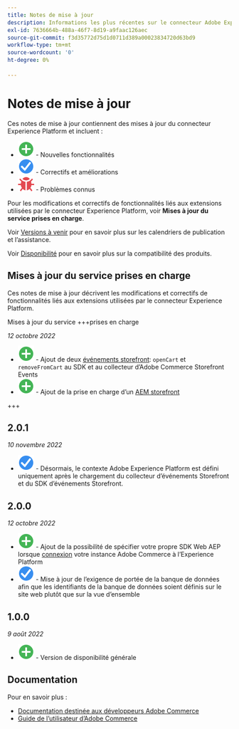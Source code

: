 ```yaml
---
title: Notes de mise à jour
description: Informations les plus récentes sur le connecteur Adobe Experience Platform depuis Adobe Commerce.
exl-id: 7636664b-488a-46f7-8d19-a9faac126aec
source-git-commit: f3d35772d75d1d0711d389a00023834720d63bd9
workflow-type: tm+mt
source-wordcount: '0'
ht-degree: 0%

---
```


# Notes de mise à jour

Ces notes de mise à jour contiennent des mises à jour du connecteur Experience Platform et incluent :

* ![Nouveau](../assets/new.svg) - Nouvelles fonctionnalités
* ![Correction](../assets/fix.svg) - Correctifs et améliorations
* ![Bogue](../assets/bug.svg) - Problèmes connus

Pour les modifications et correctifs de fonctionnalités liés aux extensions utilisées par le connecteur Experience Platform, voir **Mises à jour du service prises en charge**.

Voir [Versions à venir](https://experienceleague.adobe.com/docs/commerce-operations/release/schedule.html) pour en savoir plus sur les calendriers de publication et l’assistance.

Voir [Disponibilité](https://experienceleague.adobe.com/docs/commerce-operations/release/availability.html) pour en savoir plus sur la compatibilité des produits.

## Mises à jour du service prises en charge

Ces notes de mise à jour décrivent les modifications et correctifs de fonctionnalités liés aux extensions utilisées par le connecteur Experience Platform.

Mises à jour du service +++prises en charge

_12 octobre 2022_

* ![Nouveau](../assets/new.svg) - Ajout de deux [événements storefront](events.md): `openCart` et `removeFromCart` au SDK et au collecteur d’Adobe Commerce Storefront Events
* ![Nouveau](../assets/new.svg) - Ajout de la prise en charge d’un [AEM storefront](overview.md#aem-support)

+++

## 2.0.1

_10 novembre 2022_

* ![Correction d’un problème](../assets/fix.svg) - Désormais, le contexte Adobe Experience Platform est défini uniquement après le chargement du collecteur d’événements Storefront et du SDK d’événements Storefront.

## 2.0.0

_12 octobre 2022_

* ![Nouveau](../assets/new.svg) - Ajout de la possibilité de spécifier votre propre SDK Web AEP lorsque [connexion](connect-data.md) votre instance Adobe Commerce à l’Experience Platform
* ![Correction](../assets/fix.svg) - Mise à jour de l’exigence de portée de la banque de données afin que les identifiants de la banque de données soient définis sur le site web plutôt que sur la vue d’ensemble

## 1.0.0

_9 août 2022_

* ![Nouveau](../assets/new.svg) - Version de disponibilité générale

## Documentation

Pour en savoir plus :

* [Documentation destinée aux développeurs Adobe Commerce](https://devdocs.magento.com/)
* [Guide de l’utilisateur d’Adobe Commerce](https://docs.magento.com/user-guide/)

